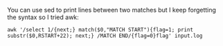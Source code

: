 You can use sed to print lines between two matches but I keep forgetting the syntax so I tried awk:

```
awk '/select 1/{next;} match($0,"MATCH START"){flag=1; print substr($0,RSTART+22); next;} /MATCH END/{flag=0}flag' input.log
```
